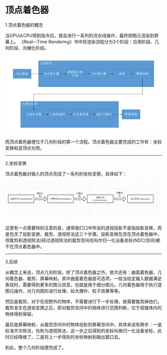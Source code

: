 <script type="text/javascript" async src="https://cdn.mathjax.org/mathjax/latest/MathJax.js?config=TeX-MML-AM_CHTML"> </script>

# 顶点着色器

1.顶点着色器的概念

当GPU从CPU得到指令后，就会进行一系列的流水线操作，最终把图元渲染到屏幕上。 《Real—Time Rendering》书中将渲染流程分为3个阶段：应用阶段、几何阶段、光栅化阶段。

![image](https://github.com/qinyuxiong/qinyuxiong.github.io/raw/master/src/顶点着色器/RenderPipeLine.jpg)

而顶点着色器便位于几何阶段的第一个流程。顶点着色器主要完成的工作有：坐标变换和逐顶点光照。

------------------------------------------------

2.坐标变换

顶点着色器对输入的顶点完成了一系列的坐标变换，具体如下：

![image](https://github.com/qinyuxiong/qinyuxiong.github.io/raw/master/src/顶点着色器/VertexShader.jpg)

这里有一点需要特别注意的是，通常我们口中所说的透视投影不是指投影变换，而是包含了投影变换、裁剪、透视除法这三个步骤。投影变换包含在顶点着色器中，但裁剪和透视除法(经过透视除法的裁剪空间也叫作归一化设备坐标(NDC)空间)都不在顶点着色器中。

------------------------------------------------

3.后续

从概念上来说，顶点几何阶段，除了顶点着色器之外，依次还有：曲面着色器、几何着色器、裁剪、屏幕映射。其中曲面着色器是可选项，一般当给定输入数据满足表现时，需要得到更多的图元信息，也就是用于细分图元。几何着色器用于执行逐图元操作，对几何图形进行处理，如大爆炸、粒子效果等等。

然后是裁剪，对于在视野外的物体，不需要进行下一步处理，故需要裁剪掉他们。裁剪发生在透视变换之后，即对裁剪空间中的物体进行范围判断，位于视锥体内的物体得到保留。

最后是屏幕映射，从裁剪空间中的物体投影到屏幕空间中，具体来说有两步：一是标准齐次除法，也称为透视除法，这一步之后得到的坐标叫做归一化设备坐标，此时已经降维了。二是将上一步得到的坐标映射到输出窗口去。

到此，整个几何阶段便完成了。
